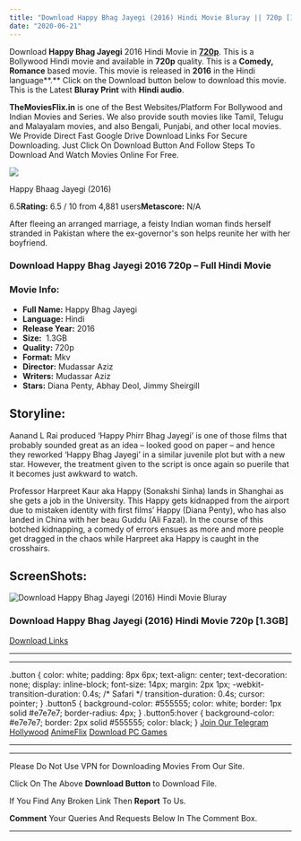 ```yaml
---
title: "Download Happy Bhag Jayegi (2016) Hindi Movie Bluray || 720p [1.3GB]"
date: "2020-06-21"
---
```


Download **Happy Bhag Jayegi** 2016 Hindi Movie in [**720p**](https://1moviesflix.com/720p-movies/). This is a Bollywood Hindi movie and available in **720p** quality. This is a **Comedy, Romance** based movie. This movie is released in **2016** in the Hindi language**.** Click on the Download button below to download this movie. This is the Latest **Bluray Print** with **Hindi audio**.

**TheMoviesFlix.in** is one of the Best Websites/Platform For Bollywood and Indian Movies and Series. We also provide south movies like Tamil, Telugu and Malayalam movies, and also Bengali, Punjabi, and other local movies. We Provide Direct Fast Google Drive Download Links For Secure Downloading. Just Click On Download Button And Follow Steps To Download And Watch Movies Online For Free.

[![](https://m.media-amazon.com/images/M/MV5BODc0YzEyYjAtYzM1My00OGY0LTgyYWEtZmYwODJiNzExYThkXkEyXkFqcGdeQXVyNjQ2MjQ5NzM@._V1_SX300.jpg)](https://www.imdb.com/title/tt5472758/ "Happy Bhaag Jayegi")

Happy Bhaag Jayegi (2016)

6.5**Rating:** 6.5 / 10 from 4,881 users**Metascore:** N/A

After fleeing an arranged marriage, a feisty Indian woman finds herself stranded in Pakistan where the ex-governor's son helps reunite her with her boyfriend.

### Download Happy Bhag Jayegi 2016 720p – Full Hindi Movie

### Movie Info:

- **Full Name:** Happy Bhag Jayegi
- **Language:** Hindi
- **Release Year:** 2016
- **Size:**  1.3GB
- **Quality:** 720p
- **Format:** Mkv
- **Director:** Mudassar Aziz
- **Writers:** Mudassar Aziz
- **Stars:** Diana Penty, Abhay Deol, Jimmy Sheirgill

## Storyline:

Aanand L Rai produced ‘Happy Phirr Bhag Jayegi’ is one of those films that probably sounded great as an idea – looked good on paper – and hence they reworked ‘Happy Bhag Jayegi’ in a similar juvenile plot but with a new star. However, the treatment given to the script is once again so puerile that it becomes just awkward to watch.

Professor Harpreet Kaur aka Happy (Sonakshi Sinha) lands in Shanghai as she gets a job in the University. This Happy gets kidnapped from the airport due to mistaken identity with first films’ Happy (Diana Penty), who has also landed in China with her beau Guddu (Ali Fazal). In the course of this botched kidnapping, a comedy of errors ensues as more and more people get dragged in the chaos while Harpreet aka Happy is caught in the crosshairs.

## ScreenShots:

![Download Happy Bhag Jayegi (2016) Hindi Movie Bluray](https://1.bp.blogspot.com/-QzNhaVfdsKU/Xl41Ryi6yaI/AAAAAAAAA0o/knY4ww0TOWsAe1vzKy1oppQpVy_i_ZV1ACLcBGAsYHQ/s1600/Happy%2BBhaag%2BJayegi%2B2016-7.jpeg)

### Download Happy Bhag Jayegi (2016) Hindi Movie 720p \[1.3GB\]

[Download Links](https://1moviesflix.com?a270777880=RnhQUWlXaHJqRXhSWTV1bXNFcExMVXIxZjRjQ0tndDR4dVkrcWdiU3RXYzhMTDg1aUJGNnR0c0U0MzloNnU3dUowZXhaODF5SVJkVS8waGpRZ2lWWERUTlJlQkQ1Z3B4MUkzcTdnRk13Q3c9)

* * *

* * *

.button { color: white; padding: 8px 6px; text-align: center; text-decoration: none; display: inline-block; font-size: 14px; margin: 2px 1px; -webkit-transition-duration: 0.4s; /\* Safari \*/ transition-duration: 0.4s; cursor: pointer; } .button5 { background-color: #555555; color: white; border: 1px solid #e7e7e7; border-radius: 4px; } .button5:hover { background-color: #e7e7e7; border: 2px solid #555555; color: black; } [Join Our Telegram](http://gdrivepro.xyz/join.php) [Hollywood](https://moviesverse.com/) [AnimeFlix](https://animeflix.in/) [Download PC Games](https://gamesflix.net/)  

* * *

* * *

  

Please Do Not Use VPN for Downloading Movies From Our Site.

Click On The Above **Download Button** to Download File.

If You Find Any Broken Link Then **Report** To Us.

**Comment** Your Queries And Requests Below In The Comment Box.

* * *
